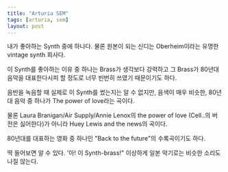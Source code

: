 ```yaml
---
title: "Arturia SEM"
tags: [arturia, sem]
layout: post
---
```


내가 좋아하는 Synth 중에 하나다. 물론 원본이 되는 신디는 Oberheim이라는 유명한 vintage synth 회사다.

이 Synth를 좋아하는 이유 중 하나는 Brass가 생각보다 강력하고 그 Brass가 80년대 음악을 대표한다시피 할 정도로 너무 빈번히 쓰였기 때문이기도 하다.

음반을 녹음할 때 실제로 이 Synth를 썼는지는 알 수 없지만, 음색이 매우 비슷한, 80년대 음악 중 하나가 The power of love라는 곡이다.

물론 Laura Branigan/Air Supply/Annie Lenox의 the power of love (Cell..의 버전은 싫어한다)가 아니라 Huey Lewis and the news의 곡이다.

80년대를 대표하는 영화 중 하나인 "Back to the future"의 수록곡이기도 하다.

딱 들어보면 알 수 있다. '아! 이 Synth-brass!" 이상하게 일본 악기로는 비슷한 소리도 나질 않는다.

